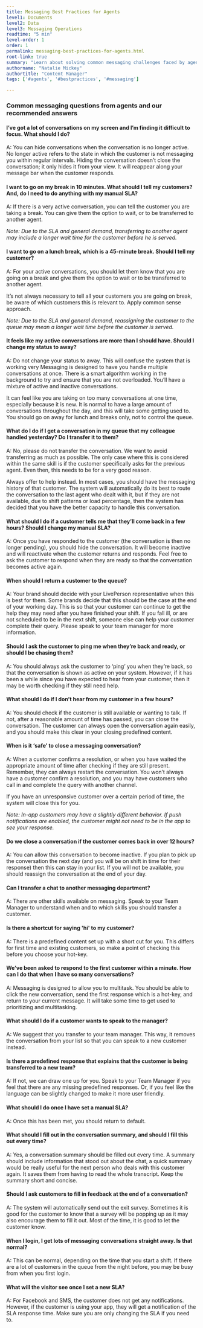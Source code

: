 ```yaml
---
title: Messaging Best Practices for Agents
level1: Documents
level2: Data
level3: Messaging Operations
readtime: "5 min"
level-order: 1
order: 1
permalink: messaging-best-practices-for-agents.html
root-link: true
summary: "Learn about solving common messaging challenges faced by agents, and follow the best practices to optimize the agents' efficiency."
authorname: "Natalie Mickey"
authortitle: "Content Manager"
tags: ['#agents', '#bestpractices', '#messaging']

---
```


### **Common messaging questions from agents and our recommended answers**

#### I’ve got a lot of conversations on my screen and I’m finding it difficult to focus. What should I do?

A: You can hide conversations when the conversation is no longer active. No longer active refers to the state in which the customer is not messaging you within regular intervals. Hiding the conversation doesn’t close the conversation; it only hides it from your view. It will reappear along your message bar when the customer responds.

#### I want to go on my break in 10 minutes. What should I tell my customers? And, do I need to do anything with my manual SLA?

A: If there is a very active conversation, you can tell the customer you are taking a break. You
can give them the option to wait, or to be transferred to another agent.

*Note: Due to the SLA and general demand, transferring to another agent may include a longer wait time for the customer before he is served.*

#### I want to go on a lunch break, which is a 45-minute break. Should I tell my customer?

A: For your active conversations, you should let them know that you are going on a break and give them the option to wait or to be transferred to another agent.

It’s not always necessary to tell all your customers you are going on break, be aware of which customers this is relevant to. Apply common sense approach.

*Note: Due to the SLA and general demand, reassigning the customer to the queue may mean a longer wait time before the customer is served.*

#### It feels like my active conversations are more than I should have. Should I change my status to away?

A: Do not change your status to away. This will confuse the system that is working very Messaging is designed to have you handle multiple conversations at once. There is a smart algorithm working in the background to try and ensure that you are not overloaded. You’ll have a mixture of active and inactive conversations.

It can feel like you are taking on too many conversations at one time, especially because it is new. It is normal to have a large amount of conversations throughout the day, and this will take some getting used to. You should go on away for lunch and breaks only, not to control the queue.

#### What do I do if I get a conversation in my queue that my colleague handled yesterday? Do I transfer it to them?

A: No, please do not transfer the conversation. We want to avoid transferring as much as
possible. The only case where this is considered within the same skill is if the customer specifically asks for the previous agent. Even then, this needs to be for a very good reason.

Always offer to help instead. In most cases, you should have the messaging history of that customer. The system will automatically do its best to route the conversation to the last agent who dealt with it, but if they are not available, due to shift patterns or load percentage, then the system has decided that you have the better capacity to handle this conversation.

#### What should I do if a customer tells me that they’ll come back in a few hours? Should I change my manual SLA?

A: Once you have responded to the customer (the conversation is then no longer pending), you should hide the conversation. It will become inactive and will reactivate when the customer returns and responds. Feel free to ask the customer to respond when they are ready so that the conversation becomes active again.

#### When should I return a customer to the queue?

A: Your brand should decide with your LivePerson representative when this is best for them. Some brands decide that this should be the case at the end of your working day. This is so that your customer can continue to get the help they may need after you have finished your shift. If you fall ill, or are not scheduled to be in the next shift, someone else can help your customer complete their query. Please speak to your team manager for more information.

#### Should I ask the customer to ping me when they’re back and ready, or should I be chasing them?

A: You should always ask the customer to ‘ping’ you when they’re back, so that the conversation is shown as active on your system. However, if it has been a while since you have expected to hear from your customer, then it may be worth checking if they still need help.

#### What should I do if I don’t hear from my customer in a few hours?

A: You should check if the customer is still available or wanting to talk. If not, after a reasonable amount of time has passed, you can close the conversation. The customer can always open the conversation again easily, and you should make this clear in your closing predefined content.

#### When is it ‘safe’ to close a messaging conversation?

A: When a customer confirms a resolution, or when you have waited the appropriate amount of time after checking if they are still present. Remember, they can always restart the conversation. You won’t always have a customer confirm a resolution, and you may have customers who call in and complete the query with another channel.

If you have an unresponsive customer over a certain period of time, the
system will close this for you.

*Note: In-app customers may have a slightly different behavior. If push notifications are enabled, the customer might not need to be in the app to see your response.*

#### Do we close a conversation if the customer comes back in over 12 hours?

A: You can allow this conversation to become inactive. If you plan to pick up the conversation the next day (and you will be on shift in time for their response) then this can stay in your list. If you will not be available, you should reassign the conversation at the end of your day.

#### Can I transfer a chat to another messaging department?

A: There are other skills available on messaging. Speak to your Team Manager to understand when and to which skills you should transfer a customer.

#### Is there a shortcut for saying 'hi' to my customer?

A: There is a predefined content set up with a short cut for you. This differs for first time and existing customers, so make a point of checking this before you choose your hot-key.

#### We’ve been asked to respond to the first customer within a minute. How can I do that when I have so many conversations?

A: Messaging is designed to allow you to multitask. You should be able to click the new conversation, send the first response which is a hot-key, and return to your current message. It will take some time to get used to prioritizing and multitasking.

#### What should I do if a customer wants to speak to the manager?

A: We suggest that you transfer to your team manager. This way, it removes the conversation from your list so that you can speak to a new customer instead.

#### Is there a predefined response that explains that the customer is being transferred to a new team?

A: If not, we can draw one up for you. Speak to your Team Manager if you feel that there are any missing predefined responses. Or, if you feel like the language can be slightly changed to make it more user friendly.

#### What should I do once I have set a manual SLA?

A: Once this has been met, you should return to default.

#### What should I fill out in the conversation summary, and should I fill this out every time?

A: Yes, a conversation summary should be filled out every time. A summary should include
information that stood out about the chat, a quick summary would be really useful for the next person who deals with this customer again. It saves them from having to read the whole transcript. Keep the summary short and concise.

#### Should I ask customers to fill in feedback at the end of a conversation?

A: The system will automatically send out the exit survey. Sometimes it is good for the customer to know that a survey will be popping up as it may also encourage them to fill
it out. Most of the time, it is good to let the customer know.

#### When I login, I get lots of messaging conversations straight away. Is that normal?

A: This can be normal, depending on the time that you start a shift. If there are a lot of customers in the queue from the night before, you may be busy from when you first login.

#### What will the visitor see once I set a new SLA?

A: For Facebook and SMS, the customer does not get any notifications. However, if the customer is using your app, they will get a notification of the SLA response time. Make sure you are only changing the SLA if you need to.
